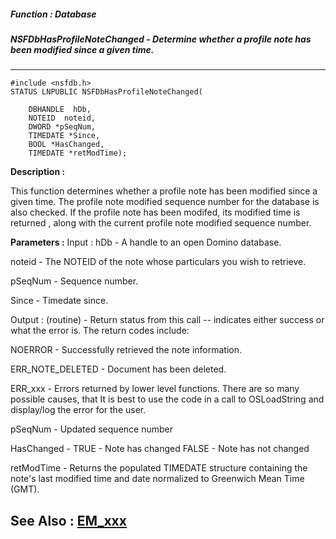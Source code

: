 ##### Function : Database
##### NSFDbHasProfileNoteChanged - Determine whether a profile note has been modified since a given time. 
---
```
#include <nsfdb.h>
STATUS LNPUBLIC NSFDbHasProfileNoteChanged(

	DBHANDLE  hDb,
	NOTEID  noteid,
	DWORD *pSeqNum,
	TIMEDATE *Since,
	BOOL *HasChanged,
	TIMEDATE *retModTime);
```
**Description :**

This function determines whether a profile note has been modified since a given 
time.  The profile note modified sequence number for the database is also 
checked.  If the profile note has been modifed, its modified time is returned , 
along with the current profile note modified sequence number.

**Parameters :**
Input :
hDb  -  A handle to an open Domino database.

noteid  -  The NOTEID of the note whose particulars you wish to retrieve.

pSeqNum  -  Sequence number.

Since  -  Timedate since.

Output :
(routine)  -  Return status from this call -- indicates either success or what the error is. The return codes include:

NOERROR - Successfully retrieved the note information.

ERR_NOTE_DELETED - Document has been deleted.

ERR_xxx - Errors returned by lower level functions.  There are so many possible causes, that It is best to use the code in a call to OSLoadString and display/log the error for the user.


pSeqNum  -  Updated sequence number

HasChanged  -  TRUE - Note has changed  FALSE - Note has not changed

retModTime  -  Returns the populated TIMEDATE structure containing the note's last modified time and date normalized to Greenwich Mean Time (GMT).


**See Also :**
[EM_xxx](/domino-c-api-docs/reference/Symb/EM_xxx)
---
